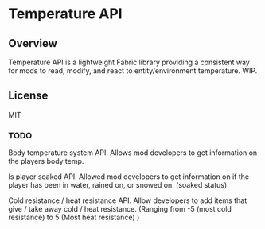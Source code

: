 # Temperature API

## Overview

Temperature API is a lightweight Fabric library providing a consistent way for mods to read, modify, and react to entity/environment temperature. WIP.

## License

MIT


### TODO

Body temperature system API. Allows mod developers to get information on the players body temp. 

Is player soaked API. Allowed mod developers to get information on if the player has been in water, rained on, or snowed on. (soaked status)

Cold resistance / heat resistance API. Allow developers to add items that give / take away cold / heat resistance. (Ranging from -5 (most cold resistance) to 5 (Most heat resistance) )